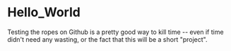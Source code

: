 Hello_World
===========

Testing the ropes on Github is a pretty good way to kill time -- even if time didn't need any wasting, or the fact that this will be a short "project".
